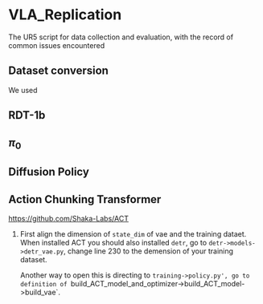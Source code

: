 # VLA_Replication
The UR5 script for data collection and evaluation, with the record of common issues encountered


## Dataset conversion
We used 

## RDT-1b

## $\pi_0$

## Diffusion Policy

## Action Chunking Transformer
https://github.com/Shaka-Labs/ACT
1. First align the dimension of `state_dim` of vae and the training dataet.
   When installed ACT you should also installed `detr`, go to `detr->models->detr_vae.py`, change line 230 to the demension of your training dataset.

   Another way to open this is directing to `training->policy.py', go to definition of `build_ACT_model_and_optimizer->build_ACT_model->build_vae`.
